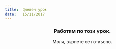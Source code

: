 ```yaml
---
title:  Дневен урок
date:   15/11/2017
---
```


### <center>Работим по този урок.</center>
<center>Моля, върнете се по-късно.</center>